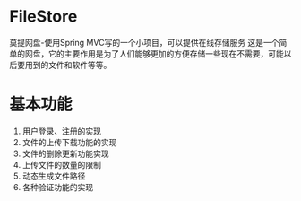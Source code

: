 # FileStore
莫提网盘-使用Spring MVC写的一个小项目，可以提供在线存储服务
这是一个简单的网盘，它的主要作用是为了人们能够更加的方便存储一些现在不需要，可能以后要用到的文件和软件等等。
# 基本功能 
1. 用户登录、注册的实现
2. 文件的上传下载功能的实现
3. 文件的删除更新功能实现
4. 上传文件的数量的限制
5. 动态生成文件路径
6. 各种验证功能的实现
